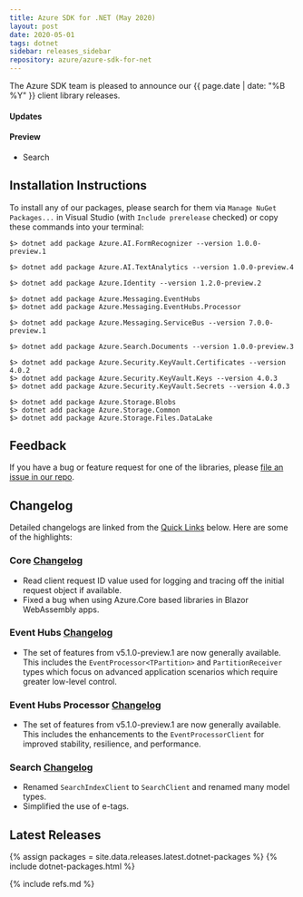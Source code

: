 ```yaml
---
title: Azure SDK for .NET (May 2020)
layout: post
date: 2020-05-01
tags: dotnet
sidebar: releases_sidebar
repository: azure/azure-sdk-for-net
---
```


The Azure SDK team is pleased to announce our {{ page.date | date: "%B %Y" }} client library releases.

#### Updates

#### Preview

- Search

## Installation Instructions

To install any of our packages, please search for them via `Manage NuGet Packages...` in Visual Studio (with `Include prerelease` checked) or copy these commands into your terminal:

    $> dotnet add package Azure.AI.FormRecognizer --version 1.0.0-preview.1

    $> dotnet add package Azure.AI.TextAnalytics --version 1.0.0-preview.4

    $> dotnet add package Azure.Identity --version 1.2.0-preview.2

    $> dotnet add package Azure.Messaging.EventHubs
    $> dotnet add package Azure.Messaging.EventHubs.Processor

    $> dotnet add package Azure.Messaging.ServiceBus --version 7.0.0-preview.1

    $> dotnet add package Azure.Search.Documents --version 1.0.0-preview.3

    $> dotnet add package Azure.Security.KeyVault.Certificates --version 4.0.2
    $> dotnet add package Azure.Security.KeyVault.Keys --version 4.0.3
    $> dotnet add package Azure.Security.KeyVault.Secrets --version 4.0.3

    $> dotnet add package Azure.Storage.Blobs
    $> dotnet add package Azure.Storage.Common
    $> dotnet add package Azure.Storage.Files.DataLake

## Feedback

If you have a bug or feature request for one of the libraries, please [file an issue in our repo](https://github.com/Azure/azure-sdk-for-net/issues/new/choose).

## Changelog

Detailed changelogs are linked from the [Quick Links](#quick-links) below. Here are some of the highlights:

### Core [Changelog](https://github.com/Azure/azure-sdk-for-net/blob/master/sdk/core/Azure.Core/CHANGELOG.md)

- Read client request ID value used for logging and tracing off the initial request object if available.
- Fixed a bug when using Azure.Core based libraries in Blazor WebAssembly apps.

### Event Hubs [Changelog](https://github.com/Azure/azure-sdk-for-net/blob/master/sdk/eventhub/Azure.Messaging.EventHubs/CHANGELOG.md)

- The set of features from v5.1.0-preview.1 are now generally available.  This includes the `EventProcessor<TPartition>` and `PartitionReceiver` types which focus on advanced application scenarios which require greater low-level control. 

### Event Hubs Processor [Changelog](https://github.com/Azure/azure-sdk-for-net/blob/master/sdk/eventhub/Azure.Messaging.EventHubs.Processor/CHANGELOG.md)

- The set of features from v5.1.0-preview.1 are now generally available.  This includes the enhancements to the `EventProcessorClient` for improved stability, resilience, and performance.

### Search [Changelog](https://github.com/Azure/azure-sdk-for-net/blob/master/sdk/search/Azure.Search.Documents/CHANGELOG.md)

- Renamed `SearchIndexClient` to `SearchClient` and renamed many model types.
- Simplified the use of e-tags.

## Latest Releases

{% assign packages = site.data.releases.latest.dotnet-packages %}
{% include dotnet-packages.html %}

{% include refs.md %}
